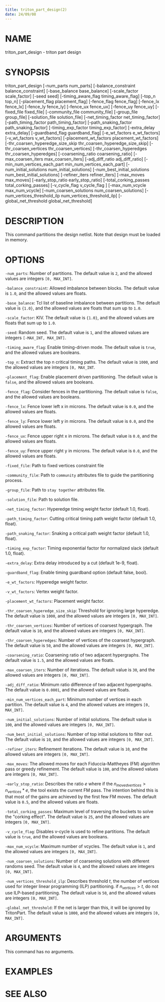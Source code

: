 ```yaml
---
title: triton_part_design(2)
date: 24/09/08
---
```


# NAME

triton_part_design - triton part design

# SYNOPSIS

triton_part_design
    [-num_parts num_parts]
    [-balance_constraint balance_constraint]
    [-base_balance base_balance]
    [-scale_factor scale_factor]
    [-seed seed]
    [-timing_aware_flag timing_aware_flag]
    [-top_n top_n]
    [-placement_flag placement_flag]
    [-fence_flag fence_flag]
    [-fence_lx fence_lx]
    [-fence_ly fence_ly]
    [-fence_ux fence_ux]
    [-fence_uy fence_uy]
    [-fixed_file fixed_file]
    [-community_file community_file]
    [-group_file group_file]
    [-solution_file solution_file]
    [-net_timing_factor net_timing_factor]
    [-path_timing_factor path_timing_factor]
    [-path_snaking_factor path_snaking_factor]
    [-timing_exp_factor timing_exp_factor]
    [-extra_delay extra_delay]
    [-guardband_flag guardband_flag]
    [-e_wt_factors e_wt_factors]
    [-v_wt_factors v_wt_factors]
    [-placement_wt_factors placement_wt_factors]
    [-thr_coarsen_hyperedge_size_skip thr_coarsen_hyperedge_size_skip]
    [-thr_coarsen_vertices thr_coarsen_vertices]
    [-thr_coarsen_hyperedges thr_coarsen_hyperedges]
    [-coarsening_ratio coarsening_ratio]
    [-max_coarsen_iters max_coarsen_iters]
    [-adj_diff_ratio adj_diff_ratio]
    [-min_num_vertices_each_part min_num_vertices_each_part]
    [-num_initial_solutions num_initial_solutions]
    [-num_best_initial_solutions num_best_initial_solutions]
    [-refiner_iters refiner_iters]
    [-max_moves max_moves]
    [-early_stop_ratio early_stop_ratio]
    [-total_corking_passes total_corking_passes]
    [-v_cycle_flag v_cycle_flag ]
    [-max_num_vcycle max_num_vcycle]
    [-num_coarsen_solutions num_coarsen_solutions]
    [-num_vertices_threshold_ilp num_vertices_threshold_ilp]
    [-global_net_threshold global_net_threshold]


# DESCRIPTION

This command partitions the design netlist. Note that design must be loaded in memory.

# OPTIONS

`-num_parts`:  Number of partitions. The default value is `2`, and the allowed values are integers `[0, MAX_INT]`.

`-balance_constraint`:  Allowed imbalance between blocks. The default value is `1.0`, and the allowed values are floats.

`-base_balance`:  Tcl list of baseline imbalance between partitions. The default value is `{1.0}`, and the allowed values are floats that sum up to `1.0`.

`-scale_factor`:  KIV. The default value is `{1.0}`, and the allowed values are floats that sum up to `1.0`.

`-seed`:  Random seed. The default value is `1`, and the allowed values are integers `[-MAX_INT, MAX_INT]`.

`-timing_aware_flag`:  Enable timing-driven mode. The default value is `true`, and the allowed values are booleans.

`-top_n`:  Extract the top n critical timing paths. The default value is `1000`, and the allowed values are integers `[0, MAX_INT`.

`-placement_flag`:  Enable placement driven partitioning. The default value is `false`, and the allowed values are booleans.

`-fence_flag`:  Consider fences in the partitioning. The default value is `false`, and the allowed values are booleans.

`-fence_lx`:  Fence lower left x in microns. The default value is `0.0`, and the allowed values are floats.

`-fence_ly`:  Fence lower left y in microns. The default value is `0.0`, and the allowed values are floats.

`-fence_ux`:  Fence upper right x in microns. The default value is `0.0`, and the allowed values are floats.

`-fence_uy`:  Fence upper right y in microns. The default value is `0.0`, and the allowed values are floats.

`-fixed_file`:  Path to fixed vertices constraint file

`-community_file`:  Path to `community` attributes file to guide the partitioning process.

`-group_file`:  Path to `stay together` attributes file.

`-solution_file`:  Path to solution file.

`-net_timing_factor`:  Hyperedge timing weight factor (default 1.0, float).

`-path_timing_factor`:  Cutting critical timing path weight factor (default 1.0, float).

`-path_snaking_factor`:  Snaking a critical path weight factor (default 1.0, float).

`-timing_exp_factor`:  Timing exponential factor for normalized slack (default 1.0, float).

`-extra_delay`:  Extra delay introduced by a cut (default 1e-9, float).

`-guardband_flag`:  Enable timing guardband option (default false, bool).

`-e_wt_factors`:  Hyperedge weight factor.

`-v_wt_factors`:  Vertex weight factor.

`-placement_wt_factors`:  Placement weight factor.

`-thr_coarsen_hyperedge_size_skip`:  Threshold for ignoring large hyperedge. The default value is `1000`, and the allowed values are integers `[0, MAX_INT]`.

`-thr_coarsen_vertices`:  Number of vertices of coarsest hypergraph. The default value is `10`, and the allowed values are integers `[0, MAX_INT]`.

`-thr_coarsen_hyperedges`:  Number of vertices of the coarsest hypergraph. The default value is `50`, and the allowed values are integers `[0, MAX_INT]`.

`-coarsening_ratio`:  Coarsening ratio of two adjacent hypergraphs. The default value is `1.5`, and the allowed values are floats.

`-max_coarsen_iters`:  Number of iterations. The default value is `30`, and the allowed values are integers `[0, MAX_INT]`.

`-adj_diff_ratio`:  Minimum ratio difference of two adjacent hypergraphs. The default value is `0.0001`, and the allowed values are floats.

`-min_num_vertices_each_part`:  Minimum number of vertices in each partition. The default value is `4`, and the allowed values are integers `[0, MAX_INT]`.

`-num_initial_solutions`:  Number of initial solutions. The default value is `100`, and the allowed values are integers `[0, MAX_INT]`.

`-num_best_initial_solutions`:  Number of top initial solutions to filter out. The default value is `10`, and the allowed values are integers `[0, MAX_INT]`.

`-refiner_iters`:  Refinement iterations. The default value is `10`, and the allowed values are integers `[0, MAX_INT]`.

`-max_moves`:  The allowed moves for each Fiduccia-Mattheyes (FM) algorithm pass or greedy refinement. The default value is `100`, and the allowed values are integers `[0, MAX_INT]`.

`-early_stop_ratio`:  Describes the ratio $e$ where if the $n_{moved vertices} > n_{vertices} * e$, the tool exists the current FM pass. The intention behind this is that most of the gains are achieved by the first few FM moves. The default value is `0.5`, and the allowed values are floats.

`-total_corking_passes`:  Maximum level of traversing the buckets to solve the "corking effect". The default value is `25`, and the allowed values are integers `[0, MAX_INT]`.

`-v_cycle_flag`:  Disables v-cycle is used to refine partitions. The default value is `true`, and the allowed values are booleans.

`-max_num_vcycle`:  Maximum number of vcycles. The default value is `1`, and the allowed values are integers `[0, MAX_INT]`.

`-num_coarsen_solutions`:  Number of coarsening solutions with different randoms seed. The default value is `4`, and the allowed values are integers `[0, MAX_INT]`.

`-num_vertices_threshold_ilp`:  Describes threshold $t$, the number of vertices used for integer linear programming (ILP) partitioning. if $n_{vertices} > t$, do not use ILP-based partitioning. The default value is `50`, and the allowed values are integers `[0, MAX_INT]`.

`-global_net_threshold`:  If the net is larger than this, it will be ignored by TritonPart. The default value is `1000`, and the allowed values are integers `[0, MAX_INT]`.

# ARGUMENTS

This command has no arguments.

# EXAMPLES

# SEE ALSO
